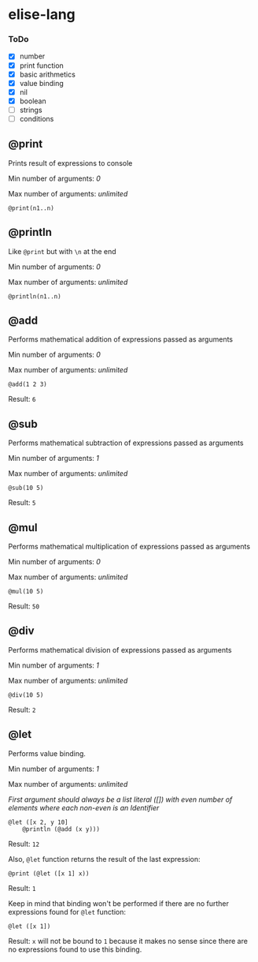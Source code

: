 # elise-lang

### ToDo

- [x] number
- [x] print function
- [x] basic arithmetics
- [x] value binding
- [x] nil
- [x] boolean
- [ ] strings
- [ ] conditions

## @print

Prints result of expressions to console

Min number of arguments: _0_

Max number of arguments: _unlimited_

```
@print(n1..n)
```

## @println

Like `@print` but with `\n` at the end

Min number of arguments: _0_

Max number of arguments: _unlimited_

```
@println(n1..n)
```

## @add

Performs mathematical addition of expressions passed as arguments

Min number of arguments: _0_

Max number of arguments: _unlimited_

```
@add(1 2 3)
```

Result: `6`

## @sub

Performs mathematical subtraction of expressions passed as arguments

Min number of arguments: _1_

Max number of arguments: _unlimited_

```
@sub(10 5)
```

Result: `5`

## @mul

Performs mathematical multiplication of expressions passed as arguments

Min number of arguments: _0_

Max number of arguments: _unlimited_

```
@mul(10 5)
```

Result: `50`

## @div

Performs mathematical division of expressions passed as arguments

Min number of arguments: _1_

Max number of arguments: _unlimited_

```
@div(10 5)
```

Result: `2`

## @let 

Performs value binding.

Min number of arguments: _1_

Max number of arguments: _unlimited_

_First argument should always be a list literal ([]) with even number of elements where each non-even is an Identifier_

```
@let ([x 2, y 10]
    @println (@add (x y)))
```

Result: `12`

Also, `@let` function returns the result of the last expression:

```
@print (@let ([x 1] x))
```

Result: `1`

Keep in mind that binding won't be performed if there are no further expressions found for `@let` function:

```
@let ([x 1])
```

Result: `x` will not be bound to `1` because it makes no sense since there are no expressions found to use this binding.
